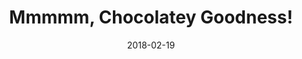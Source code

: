 ---
date: 2018-02-19
tags: post
name: DDD Scotland
url: https://ddd.scot/
type: conference
title: Mmmmm, Chocolatey Goodness!
slides_url: 
recording_url: 
city: Edinburgh
country: United Kingdom
country_code: UK
language: English
---